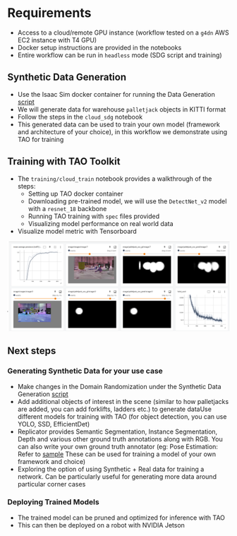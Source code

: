 # Requirements
- Access to a cloud/remote GPU instance (workflow tested on a `g4dn` AWS EC2 instance with T4 GPU)
- Docker setup instructions are provided in the notebooks
- Entire workflow can be run in `headless` mode (SDG script and training)


## Synthetic Data Generation
- Use the Isaac Sim docker container for running the Data Generation [script](../palletjack_sdg/palletjack_datagen.sh)
- We will generate data for warehouse `palletjack` objects in KITTI format
- Follow the steps in the `cloud_sdg` notebook
- This generated data can be used to train your own model (framework and architecture of your choice), in this workflow we demonstrate using TAO for training


## Training with TAO Toolkit
- The `training/cloud_train` notebook provides a walkthrough of the steps:
    - Setting up TAO docker container
    - Downloading pre-trained model, we will use the `DetectNet_v2` model with a `resnet_18` backbone
    - Running TAO training with `spec` files provided
    - Visualizing model performance on real world data
- Visualize model metric with Tensorboard
<img src="../images/tensorboard/tensorboard_resized_palletjack.png"/>


## Next steps

### Generating Synthetic Data for your use case
- Make changes in the Domain Randomization under the Synthetic Data Generation [script](../palletjack_sdg/standalone_palletjack_sdg.py)
- Add additional objects of interest in the scene (similar to how palletjacks are added, you can add forklifts, ladders etc.) to generate dataUse different models for training with TAO (for object detection, you can use YOLO, SSD, EfficientDet)
- Replicator provides Semantic Segmentation, Instance Segmentation, Depth and various other ground truth annotations along with RGB. You can also write your own ground truth annotator (eg: Pose Estimation: Refer to [sample](https://docs.omniverse.nvidia.com/isaacsim/latest/tutorial_replicator_offline_pose_estimation.html) These can be used for training a model of your own framework and choice)
- Exploring the option of using Synthetic + Real data for training a network. Can be particularly useful for generating more data around particular corner cases

### Deploying Trained Models
- The trained model can be pruned and optimized for inference with TAO
- This can then be deployed on a robot with NVIDIA Jetson
